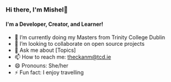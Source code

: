 ### Hi there, I'm Mishel👋

#### I'm a Developer, Creator, and Learner!

- 🔭 I’m currently doing my Masters from Trinity College Dublin 
- 👯 I’m looking to collaborate on open source projects
- 💬 Ask me about [Topics]
- 📫 How to reach me: theckanm@tcd.ie
- 😄 Pronouns: She/her
- ⚡ Fun fact: I enjoy travelling
